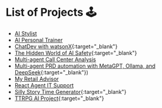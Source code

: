 # List of Projects :joystick:

* [AI Stylist](./tutorials/projects/ai-stylist-tutorial.ipynb)
* [AI Personal Trainer](./tutorials/projects/ai-personal-trainer-llama/ai-personal-trainer-llama.ipynb)
* [ChatDev with watsonX](https://github.com/IBM/ibmdotcom-tutorials/tree/main/docs/tutorials/projects/chatdev_watsonx_tutorial_){:target="_blank"}
* [The Hidden World of AI Safety](./tutorials/ai-models/granite-guardian){:target="_blank"}
* [Multi-agent Call Center Analysis](./tutorials/projects/multiagent-collaboration-customer-call-analysis.md)
* [Multi-agent PRD automation with MetaGPT, Ollama, and DeepSeek](https://github.com/IBM/ibmdotcom-tutorials/tree/main/docs/tutorials/projects/metagpt-tutorial){:target="_blank"})
* [My Retail Advisor](./tutorials/projects/crewAI-multiagent-retail-example.md)
* [React Agent IT Support](./tutorials/projects/react-agent-tutorial.md)
* [Silly Story Time Generator](https://github.com/IBM/ibmdotcom-tutorials/tree/main/generative-ai/silly_story_time){:target="_blank"}
* [TTRPG AI Project](https://github.com/IBM/ibmdotcom-tutorials/tree/main/ttrpgai){:target="_blank"}
